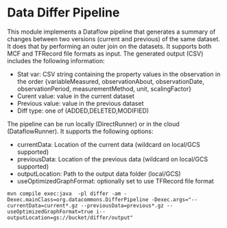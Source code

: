 # Data Differ Pipeline

This module implements a Dataflow pipeline that generates a summary of changes between two versions (current and previous) of the same dataset. It does that by performing an outer join on the datasets. It supports both MCF and TFRecord file formats as input. The generated output (CSV) includes the following information:

- Stat var: CSV string containing the property values in the observation in the order {variableMeasured, observationAbout, observationDate, observationPeriod, measurementMethod, unit, scalingFactor}
- Curent value: value in the current dataset
- Previous value: value in the previous dataset
- Diff type: one of (ADDED,DELETED,MODIFIED)

The pipeline can be run locally (DirectRunner) or in the cloud (DataflowRunner). It supports the following options:

- currentData: Location of the current data (wildcard on local/GCS supported)
- previousData: Location of the previous data (wildcard on local/GCS supported)
- outputLocation: Path to the output data folder (local/GCS)
- useOptimizedGraphFormat: optionally set to use TFRecord file format


```
mvn compile exec:java  -pl differ -am -Dexec.mainClass=org.datacommons.DifferPipeline -Dexec.args="--currentData=current*.gz --previousData=previous*.gz --useOptimizedGraphFormat=true i--outputLocation=gs://bucket/differ/output"
```

